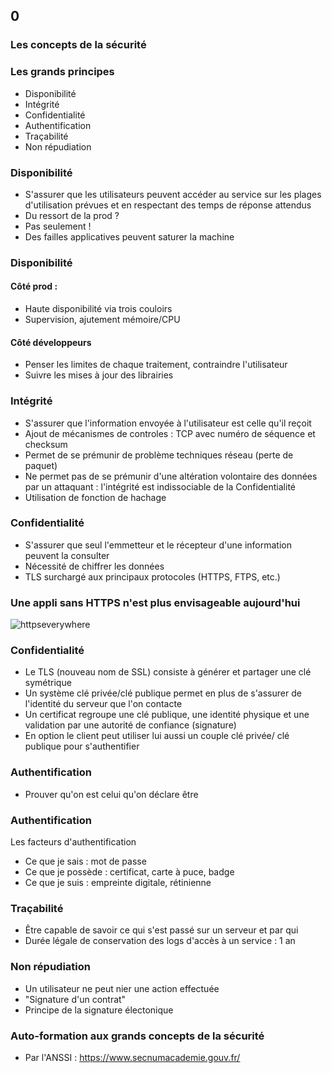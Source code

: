 <!-- .slide: data-background-image="images/securite-informatique.png" data-background-size="1200px" class="chapter" -->
## 0
### Les concepts de la sécurité





<!-- .slide: class="slide" -->
### Les grands principes
- Disponibilité
- Intégrité
- Confidentialité
- Authentification
- Traçabilité
- Non répudiation





<!-- .slide: class="slide" -->
### Disponibilité
- S'assurer que les utilisateurs peuvent accéder au service sur les plages d'utilisation prévues et en respectant des temps de réponse attendus
- Du ressort de la prod ?
- Pas seulement ! <!-- .element: class="fragment" -->
- Des failles applicatives peuvent saturer la machine <!-- .element: class="fragment"-->





<!-- .slide: class="slide" -->
### Disponibilité
#### Côté prod :
- Haute disponibilité via trois couloirs
- Supervision, ajutement mémoire/CPU


#### Côté développeurs
- Penser les limites de chaque traitement, contraindre l'utilisateur
- Suivre les mises à jour des librairies






<!-- .slide: class="slide" -->
### Intégrité
- S'assurer que l'information envoyée à l'utilisateur est celle qu'il reçoit
- Ajout de mécanismes de controles : TCP avec numéro de séquence et checksum
- Permet de se prémunir de problème techniques réseau (perte de paquet)
- Ne permet pas de se prémunir d'une altération volontaire des données par un attaquant : l'intégrité est indissociable de la Confidentialité
- Utilisation de fonction de hachage





<!-- .slide: class="slide" -->
### Confidentialité
- S'assurer que seul l'emmetteur et le récepteur d'une information peuvent la consulter
- Nécessité de chiffrer les données
- TLS surchargé aux principaux protocoles (HTTPS, FTPS, etc.)





<!-- .slide: class="slide" -->
### Une appli sans HTTPS n'est plus envisageable aujourd'hui
![httpseverywhere](./images/httpseverywhere.jpg)





<!-- .slide: class="slide" -->
### Confidentialité
- Le TLS (nouveau nom de SSL) consiste à générer et partager une clé symétrique
- Un système clé privée/clé publique permet en plus de s'assurer de l'identité du serveur que l'on contacte
- Un certificat regroupe une clé publique, une identité physique et une validation par une autorité de confiance (signature)
- En option le client peut utiliser lui aussi un couple clé privée/ clé publique pour s'authentifier





<!-- .slide: class="slide" -->
### Authentification
- Prouver qu'on est celui qu'on déclare être





<!-- .slide: class="slide" -->
### Authentification
Les facteurs d'authentification
- Ce que je sais : mot de passe
- Ce que je possède : certificat, carte à puce, badge
- Ce que je suis : empreinte digitale, rétinienne





<!-- .slide: class="slide" -->
### Traçabilité
- Être capable de savoir ce qui s'est passé sur un serveur et par qui
- Durée légale de conservation des logs d'accès à un service : 1 an





<!-- .slide: class="slide" -->
### Non répudiation
- Un utilisateur ne peut nier une action effectuée
- "Signature d'un contrat"
- Principe de la signature électonique






<!-- .slide: class="slide" -->
### Auto-formation aux grands concepts de la sécurité
- Par l'ANSSI :
https://www.secnumacademie.gouv.fr/
